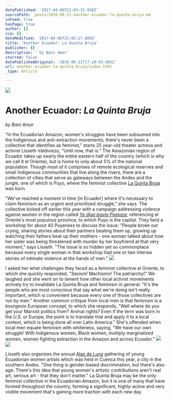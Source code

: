 ```yaml
---
datePublished: '2017-04-06T21:03:31.938Z'
sourcePath: _posts/2016-09-21-another-ecuador-la-quinta-bruja.md
inFeed: true
hasPage: true
author: []
via: {}
dateModified: '2017-04-06T21:03:27.809Z'
title: 'Another Ecuador: La Quinta Bruja'
publisher: {}
description: ' by Bani Amor'
starred: false
datePublishedOriginal: '2016-09-21T17:20:43.985Z'
url: another-ecuador-la-quinta-bruja/index.html
_type: Article

---
```

![](https://the-grid-user-content.s3-us-west-2.amazonaws.com/0cc1112f-cdb1-45d0-8a52-edbb06a240c0.jpg)

# Another Ecuador: _La Quinta Bruja_

_by Bani Amor_

"In the Ecuadorian Amazon, women's struggles have been subsumed into the Indigenous and anti-extraction movements; there's never been a collective that identifies as feminist," starts 25 year-old theater actress and activist Lisseth Valdiviezo, "Until now, that is." The Amazonian region of Ecuador takes up nearly the entire eastern half of the country (which is why we call it el Oriente), but is home to only about 5% of the national population. Though most of it comprises of remote ecological reserves and small Indigenous communities that live along the rivers, there are a collection of cities that serve as gateways between the Andes and the jungle, one of which is Puyo, where the feminist collective [La Quinta Bruja][0] was born.

"We've reached a moment in time \[in Ecuador\] where it's necessary to claim feminism as an urgent and prioritized struggle," she says. The collective kicked off earlier this year with a campaign addressing violence against women in the region called _[Yo digo basta Pastaza][1]_, referencing el Oriente's most populous province, to which Puyo is the capital. They held a workshop for about 40 Puyenses to discuss the issue: "People broke out crying, sharing stories about their partners beating them up, growing up watching their fathers beat up their mothers - one woman talked about how her sister was being threatened with murder by her boyfriend at that very moment," says Lisseth. "The issue is so hidden yet so commonplace because every single woman in that workshop had one or two intense stories of intimate violence at the hands of men."
![](https://the-grid-user-content.s3-us-west-2.amazonaws.com/5dab8317-3933-405e-b38e-d94cbf4033e7.jpg)

I asked her what challenges they faced as a feminist collective el Oriente, to which she quickly responded, "Sexism! Machismo! The patriarchy!" We laughed and she went on to lament how other local activist movements actively try to invalidate La Quinta Bruja and feminism in general. "It's the people who are most conscious that say what we're doing isn't really important, which is convenient because every one of those collectives are run by men." Another common critique from local men is that feminism is a bourgeois European concept, to which she responds, "Well where do you get your Marxist politics from? Animal rights? Even if the term was born in the U.S. or Europe, the point is to translate that and apply it to a local context, which is being done all over Latin America." She's offended when local men equate feminism with whiteness, saying, "We have our own struggle! With Indigenous women, Black women, multiply marginalized women, women fighting extraction in the Amazon and across Ecuador."
![](https://the-grid-user-content.s3-us-west-2.amazonaws.com/d5ef5182-6433-4997-aeb2-80e621cc25de.jpg)
![](https://the-grid-user-content.s3-us-west-2.amazonaws.com/8a50eca0-d883-42c9-9884-109a2a8c7d41.jpg)

Lisseth also organizes the annual [Alas de Luna][2] gathering of young Ecuadorian women artists which was held in Cuenca this year, a city in the southern Andes. "One thing is gender-based discrimination, but there's also age. There's this idea that young women's artistic contributions aren't real art, serious art - that they don't matter." La Quinta Bruja may be the only feminist collective in the Ecuadorian Amazon, but it is one of many that have formed throughout the country, forming a significant, highly-active and very visible movement that's gaining more traction with each new day.

[0]: https://www.facebook.com/La-Quinta-Bruja-Colectiva-918185051574613/?fref=ts
[1]: https://www.facebook.com/media/set/?set=a.1000697099990074.1073741834.918185051574613&type=3
[2]: https://www.facebook.com/AlasdeLunaEc/?fref=ts